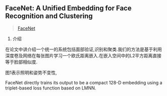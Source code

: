 ## FaceNet: A Unified Embedding for Face Recognition and Clustering

> [FaceNet](https://arxiv.org/abs/1503.03832) 

1. 介绍

在论文中讲介绍一个统一的系统包括面部验证,识别和聚类.我们的方法是基于利用深度卷及网络在每张图片学习一个欧氏距离嵌入.在嵌入空间中的L2平方距离直接等于脸部相似度.

图1表示照明和姿势不变性,

FaceNet directly trains its output to be a compact 128-D embedding using a triplet-based loss function based on LMNN.